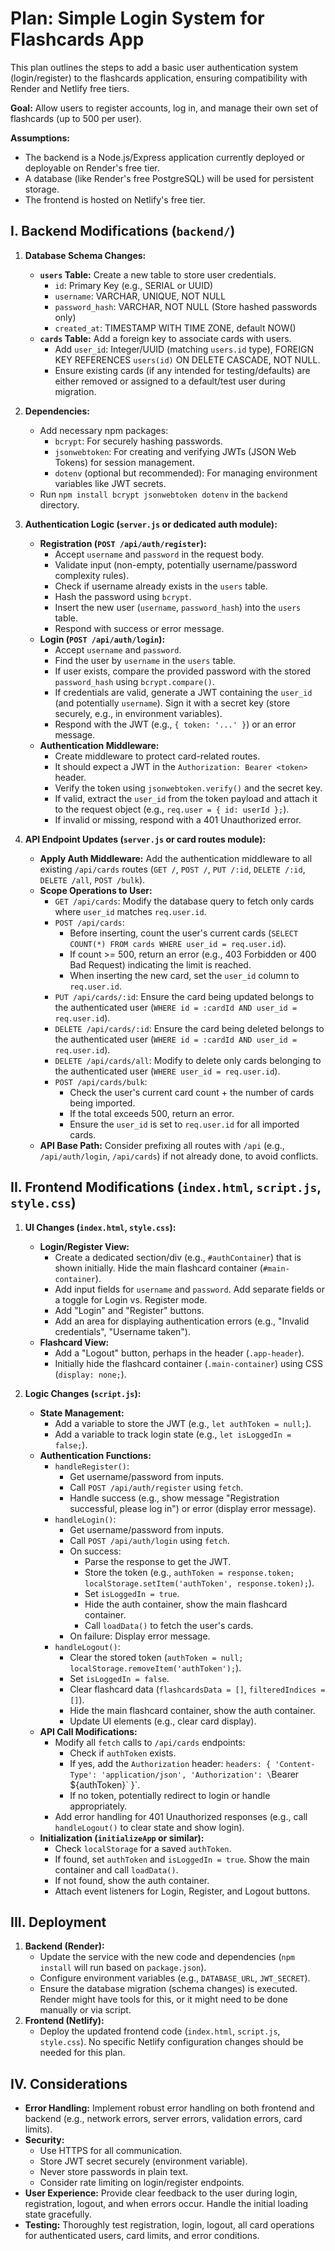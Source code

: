 # Plan: Simple Login System for Flashcards App

This plan outlines the steps to add a basic user authentication system (login/register) to the flashcards application, ensuring compatibility with Render and Netlify free tiers.

**Goal:** Allow users to register accounts, log in, and manage their own set of flashcards (up to 500 per user).

**Assumptions:**
*   The backend is a Node.js/Express application currently deployed or deployable on Render's free tier.
*   A database (like Render's free PostgreSQL) will be used for persistent storage.
*   The frontend is hosted on Netlify's free tier.

## I. Backend Modifications (`backend/`)

1.  **Database Schema Changes:**
    *   **`users` Table:** Create a new table to store user credentials.
        *   `id`: Primary Key (e.g., SERIAL or UUID)
        *   `username`: VARCHAR, UNIQUE, NOT NULL
        *   `password_hash`: VARCHAR, NOT NULL (Store hashed passwords only)
        *   `created_at`: TIMESTAMP WITH TIME ZONE, default NOW()
    *   **`cards` Table:** Add a foreign key to associate cards with users.
        *   Add `user_id`: Integer/UUID (matching `users.id` type), FOREIGN KEY REFERENCES `users(id)` ON DELETE CASCADE, NOT NULL.
        *   Ensure existing cards (if any intended for testing/defaults) are either removed or assigned to a default/test user during migration.

2.  **Dependencies:**
    *   Add necessary npm packages:
        *   `bcrypt`: For securely hashing passwords.
        *   `jsonwebtoken`: For creating and verifying JWTs (JSON Web Tokens) for session management.
        *   `dotenv` (optional but recommended): For managing environment variables like JWT secrets.
    *   Run `npm install bcrypt jsonwebtoken dotenv` in the `backend` directory.

3.  **Authentication Logic (`server.js` or dedicated auth module):**
    *   **Registration (`POST /api/auth/register`):**
        *   Accept `username` and `password` in the request body.
        *   Validate input (non-empty, potentially username/password complexity rules).
        *   Check if username already exists in the `users` table.
        *   Hash the password using `bcrypt`.
        *   Insert the new user (`username`, `password_hash`) into the `users` table.
        *   Respond with success or error message.
    *   **Login (`POST /api/auth/login`):**
        *   Accept `username` and `password`.
        *   Find the user by `username` in the `users` table.
        *   If user exists, compare the provided password with the stored `password_hash` using `bcrypt.compare()`.
        *   If credentials are valid, generate a JWT containing the `user_id` (and potentially `username`). Sign it with a secret key (store securely, e.g., in environment variables).
        *   Respond with the JWT (e.g., `{ token: '...' }`) or an error message.
    *   **Authentication Middleware:**
        *   Create middleware to protect card-related routes.
        *   It should expect a JWT in the `Authorization: Bearer <token>` header.
        *   Verify the token using `jsonwebtoken.verify()` and the secret key.
        *   If valid, extract the `user_id` from the token payload and attach it to the request object (e.g., `req.user = { id: userId };`).
        *   If invalid or missing, respond with a 401 Unauthorized error.

4.  **API Endpoint Updates (`server.js` or card routes module):**
    *   **Apply Auth Middleware:** Add the authentication middleware to all existing `/api/cards` routes (`GET /`, `POST /`, `PUT /:id`, `DELETE /:id`, `DELETE /all`, `POST /bulk`).
    *   **Scope Operations to User:**
        *   `GET /api/cards`: Modify the database query to fetch only cards where `user_id` matches `req.user.id`.
        *   `POST /api/cards`:
            *   Before inserting, count the user's current cards (`SELECT COUNT(*) FROM cards WHERE user_id = req.user.id`).
            *   If count >= 500, return an error (e.g., 403 Forbidden or 400 Bad Request) indicating the limit is reached.
            *   When inserting the new card, set the `user_id` column to `req.user.id`.
        *   `PUT /api/cards/:id`: Ensure the card being updated belongs to the authenticated user (`WHERE id = :cardId AND user_id = req.user.id`).
        *   `DELETE /api/cards/:id`: Ensure the card being deleted belongs to the authenticated user (`WHERE id = :cardId AND user_id = req.user.id`).
        *   `DELETE /api/cards/all`: Modify to delete only cards belonging to the authenticated user (`WHERE user_id = req.user.id`).
        *   `POST /api/cards/bulk`:
            *   Check the user's current card count + the number of cards being imported.
            *   If the total exceeds 500, return an error.
            *   Ensure the `user_id` is set to `req.user.id` for all imported cards.
    *   **API Base Path:** Consider prefixing all routes with `/api` (e.g., `/api/auth/login`, `/api/cards`) if not already done, to avoid conflicts.

## II. Frontend Modifications (`index.html`, `script.js`, `style.css`)

1.  **UI Changes (`index.html`, `style.css`):**
    *   **Login/Register View:**
        *   Create a dedicated section/div (e.g., `#authContainer`) that is shown initially. Hide the main flashcard container (`#main-container`).
        *   Add input fields for `username` and `password`. Add separate fields or a toggle for Login vs. Register mode.
        *   Add "Login" and "Register" buttons.
        *   Add an area for displaying authentication errors (e.g., "Invalid credentials", "Username taken").
    *   **Flashcard View:**
        *   Add a "Logout" button, perhaps in the header (`.app-header`).
        *   Initially hide the flashcard container (`.main-container`) using CSS (`display: none;`).

2.  **Logic Changes (`script.js`):**
    *   **State Management:**
        *   Add a variable to store the JWT (e.g., `let authToken = null;`).
        *   Add a variable to track login state (e.g., `let isLoggedIn = false;`).
    *   **Authentication Functions:**
        *   `handleRegister()`:
            *   Get username/password from inputs.
            *   Call `POST /api/auth/register` using `fetch`.
            *   Handle success (e.g., show message "Registration successful, please log in") or error (display error message).
        *   `handleLogin()`:
            *   Get username/password from inputs.
            *   Call `POST /api/auth/login` using `fetch`.
            *   On success:
                *   Parse the response to get the JWT.
                *   Store the token (e.g., `authToken = response.token; localStorage.setItem('authToken', response.token);`).
                *   Set `isLoggedIn = true`.
                *   Hide the auth container, show the main flashcard container.
                *   Call `loadData()` to fetch the user's cards.
            *   On failure: Display error message.
        *   `handleLogout()`:
            *   Clear the stored token (`authToken = null; localStorage.removeItem('authToken');`).
            *   Set `isLoggedIn = false`.
            *   Clear flashcard data (`flashcardsData = []`, `filteredIndices = []`).
            *   Hide the main flashcard container, show the auth container.
            *   Update UI elements (e.g., clear card display).
    *   **API Call Modifications:**
        *   Modify all `fetch` calls to `/api/cards` endpoints:
            *   Check if `authToken` exists.
            *   If yes, add the `Authorization` header: `headers: { 'Content-Type': 'application/json', 'Authorization': \`Bearer ${authToken}\` }`.
            *   If no token, potentially redirect to login or handle appropriately.
        *   Add error handling for 401 Unauthorized responses (e.g., call `handleLogout()` to clear state and show login).
    *   **Initialization (`initializeApp` or similar):**
        *   Check `localStorage` for a saved `authToken`.
        *   If found, set `authToken` and `isLoggedIn = true`. Show the main container and call `loadData()`.
        *   If not found, show the auth container.
        *   Attach event listeners for Login, Register, and Logout buttons.

## III. Deployment

1.  **Backend (Render):**
    *   Update the service with the new code and dependencies (`npm install` will run based on `package.json`).
    *   Configure environment variables (e.g., `DATABASE_URL`, `JWT_SECRET`).
    *   Ensure the database migration (schema changes) is executed. Render might have tools for this, or it might need to be done manually or via script.
2.  **Frontend (Netlify):**
    *   Deploy the updated frontend code (`index.html`, `script.js`, `style.css`). No specific Netlify configuration changes should be needed for this plan.

## IV. Considerations

*   **Error Handling:** Implement robust error handling on both frontend and backend (e.g., network errors, server errors, validation errors, card limits).
*   **Security:**
    *   Use HTTPS for all communication.
    *   Store JWT secret securely (environment variable).
    *   Never store passwords in plain text.
    *   Consider rate limiting on login/register endpoints.
*   **User Experience:** Provide clear feedback to the user during login, registration, logout, and when errors occur. Handle the initial loading state gracefully.
*   **Testing:** Thoroughly test registration, login, logout, all card operations for authenticated users, card limits, and error conditions.
